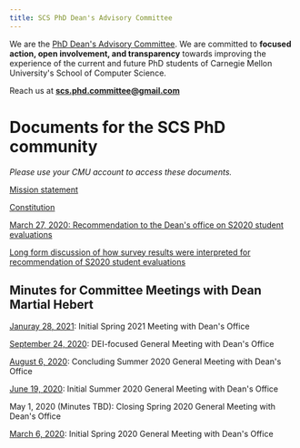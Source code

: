 ```yaml
---
title: SCS PhD Dean's Advisory Committee
---
```


We are the [PhD Dean's Advisory Committee](https://scsdean.cs.cmu.edu/advisory-committees/index.html). We are committed to **focused action, open involvement, and transparency** towards improving the experience of the current and future PhD students of Carnegie Mellon University's School of Computer Science.

Reach us at **scs.phd.committee@gmail.com**


# Documents for the SCS PhD community

*Please use your CMU account to access these documents.*

[Mission statement](https://docs.google.com/document/d/1Qj4Qlu79TpUtTImYFufYOPegloKJJsaPOEMbzo4NkmA/edit?usp=sharing)

[Constitution](SCS_PhD_Advisory_Committee_Constitution.pdf)

[March 27, 2020: Recommendation to the Dean's office on S2020 student evaluations](https://docs.google.com/document/d/1CfT4g4fvFHR1Uh7WdZ97Yxi84kq0UGNvi-1FX0HtCKE/edit?usp=sharing)

[Long form discussion of how survey results were interpreted for recommendation of S2020 student evaluations](https://docs.google.com/document/d/1RlrViYR7zhy47QOj-HupAdgUV1ye7c1vxBR62lYMwNM/edit?usp=sharing)

## Minutes for Committee Meetings with Dean Martial Hebert

[Januray 28, 2021](https://docs.google.com/document/d/1CkTdepxMAkXZ7Y1pesva1hEfCwLxxGtjL85njLKzUb8/edit?usp=sharing): Initial Spring 2021 Meeting with Dean's Office

[September 24, 2020](https://docs.google.com/document/d/1JIzd4VBKPAM9uKYi2g5tqGZOZhf_nfK3wFoRIwYmTv8/edit?usp=sharing): DEI-focused General Meeting with Dean's Office

[August 6, 2020](https://docs.google.com/document/d/1naPCdIS5x1zIAZSAAa4MkHFdL_YwjXLdFYp_s_NKIsA/edit?usp=sharing): Concluding Summer 2020 General Meeting with Dean's Office

[June 19, 2020](https://docs.google.com/document/d/1kf64oMjVjfAwRqfJyNEbiKvZG6p1uXMjNcdTGx_fWoI/edit?usp=sharing): Initial Summer 2020 General Meeting with Dean's Office

May 1, 2020 (Minutes TBD): Closing Spring 2020 General Meeting with Dean's Office

[March 6, 2020](https://docs.google.com/document/d/1juPCMiZg1hSDviHHYYPVg2fJ9--N6qY-Ii0uup6KwxM/edit?usp=sharing): Initial Spring 2020 General Meeting with Dean's Office
